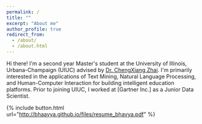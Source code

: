 ```yaml
---
permalink: /
title: ""
excerpt: "About me"
author_profile: true
redirect_from: 
  - /about/
  - /about.html
---
```


Hi there! I'm a second year Master's student at the University of Illinois, Urbana-Champaign (UIUC) advised by [Dr. ChengXiang Zhai](http://czhai.cs.illinois.edu/). I'm primarily interested in the applications of Text Mining, Natural Language Processing, and Human-Computer Interaction for building intelligent education platforms. Prior to joining UIUC, I worked at [Gartner Inc.] as a Junior Data Scientist. 


{% include button.html url="http://bhaavya.github.io/files/resume_bhavya.pdf" %}

